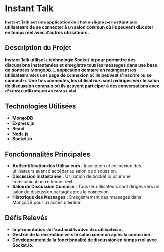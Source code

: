 # **Instant Talk**

**Instant Talk est une application de chat en ligne permettant aux utilisateurs de se connecter à un salon commun où ils peuvent discuter en temps réel avec d'autres utilisateurs.**

## **Description du Projet**

**Instant Talk utilise la technologie Socket.io pour permettre des discussions instantanées et enregistre tous les messages dans une base de données MongoDB. L'application démarre en redirigeant les utilisateurs vers une page de connexion où ils peuvent s'inscrire ou se connecter. Une fois connectés, les utilisateurs sont redirigés vers le salon de discussion commun où ils peuvent participer à des conversations avec d'autres utilisateurs en temps réel.**

## **Technologies Utilisées**

- **MongoDB** 
- **Express.js** 
- **React** 
- **Node.js** 
- **Socket.io**

## **Fonctionnalités Principales**

- **Authentification des Utilisateurs** : Inscription et connexion des utilisateurs avant d'accéder au salon de discussion.
- **Discussion Instantanée** : Utilisation de Socket.io pour une communication en temps réel.
- **Salon de Discussion Commun** : Tous les utilisateurs sont dirigés vers un salon de discussion partagé après la connexion.
- **Historique des Messages** : Enregistrement des messages dans MongoDB pour un accès ultérieur.

## **Défis Relevés**

- **Implémentation de l'authentification des utilisateurs.**
- **Gestion de la redirection vers le salon commun après la connexion.**
- **Développement de la fonctionnalité de discussion en temps réel avec Socket.io.**
